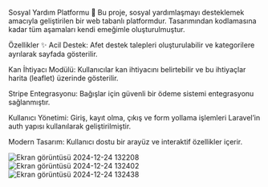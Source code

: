 Sosyal Yardım Platformu 🌟
Bu proje, sosyal yardımlaşmayı desteklemek amacıyla geliştirilen bir web tabanlı platformdur. Tasarımından kodlamasına kadar tüm aşamaları kendi emeğimle oluşturulmuştur.

Özellikler ✨
Acil Destek: Afet destek talepleri oluşturulabilir ve kategorilere ayrılarak sayfada gösterilir. 

Kan İhtiyacı Modülü: Kullanıcılar kan ihtiyacını belirtebilir ve bu ihtiyaçlar harita (leaflet) üzerinde gösterilir.

Stripe Entegrasyonu: Bağışlar için güvenli bir ödeme sistemi entegrasyonu sağlanmıştır.

Kullanıcı Yönetimi: Giriş, kayıt olma, çıkış ve form yollama işlemleri Laravel’in auth yapısı kullanılarak geliştirilmiştir.

Modern Tasarım: Kullanıcı dostu bir arayüz ve interaktif özellikler içerir.

![Ekran görüntüsü 2024-12-24 132208](https://github.com/user-attachments/assets/78d08d3d-26e5-4d47-b1df-eb6084407cde)
![Ekran görüntüsü 2024-12-24 132402](https://github.com/user-attachments/assets/97b53dc2-cf46-4a66-a20f-7fb5507a3843)
![Ekran görüntüsü 2024-12-24 132438](https://github.com/user-attachments/assets/41e4130b-a79b-4763-98b8-ce3ab27098a3)

